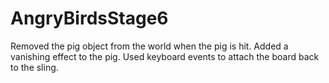 # AngryBirdsStage6
Removed the pig object from the world when the pig is hit.
Added a vanishing effect to the pig.
Used keyboard events to attach the board back to the sling.